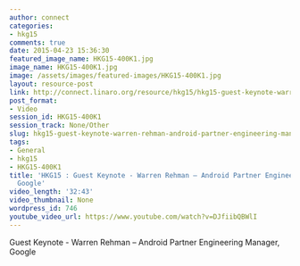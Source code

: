 ```yaml
---
author: connect
categories:
- hkg15
comments: true
date: 2015-04-23 15:36:30
featured_image_name: HKG15-400K1.jpg
image_name: HKG15-400K1.jpg
image: /assets/images/featured-images/HKG15-400K1.jpg
layout: resource-post
link: http://connect.linaro.org/resource/hkg15/hkg15-guest-keynote-warren-rehman-android-partner-engineering-manager-google/
post_format:
- Video
session_id: HKG15-400K1
session_track: None/Other
slug: hkg15-guest-keynote-warren-rehman-android-partner-engineering-manager-google
tags:
- General
- hkg15
- HKG15-400K1
title: 'HKG15 : Guest Keynote - Warren Rehman – Android Partner Engineering Manager,
  Google'
video_length: '32:43'
video_thumbnail: None
wordpress_id: 746
youtube_video_url: https://www.youtube.com/watch?v=DJfiibQBWlI
---
```


Guest Keynote - Warren Rehman – Android Partner Engineering Manager, Google